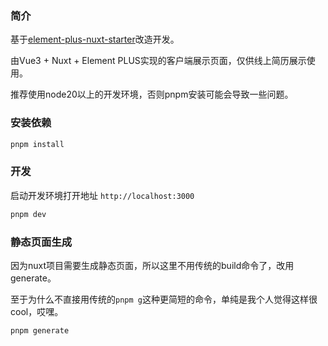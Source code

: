 ### 简介

基于[element-plus-nuxt-starter](https://github.com/element-plus/element-plus-nuxt-starter)改造开发。

由Vue3 + Nuxt + Element PLUS实现的客户端展示页面，仅供线上简历展示使用。

推荐使用node20以上的开发环境，否则pnpm安装可能会导致一些问题。

### 安装依赖

```bash
pnpm install
```

### 开发

启动开发环境打开地址 `http://localhost:3000`

```bash
pnpm dev
```

### 静态页面生成

因为nuxt项目需要生成静态页面，所以这里不用传统的build命令了，改用generate。

至于为什么不直接用传统的`pnpm g`这种更简短的命令，单纯是我个人觉得这样很cool，哎嘿。

```bash
pnpm generate
```

